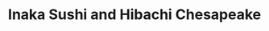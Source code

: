 ---
layout: place
title: "Inaka Sushi and Hibachi Chesapeake"
permalink: /virginia/chesapeake/inaka-sushi-and-hibachi-chesapeake.html
stateAbbr: VA
stateName: Virginia
cityName: Chesapeake
seo:
  name: "Inaka Sushi and Hibachi Chesapeake"
  type: Restaurant
  links: null
description: "Inaka Sushi and Hibachi Chesapeake serves delicious sushi in Chesapeake, Virginia. Try fresh Japanese dishes for a great dining experience. "
place_id: ChIJOypLh9O9uokR8Tp9SYZj9XY
photos:
  - name: >-
      places/ChIJOypLh9O9uokR8Tp9SYZj9XY/photos/AeeoHcLvM_1MDibASU9aMnsQD_hyiEyoW0AR9DSvA3MquRVZo7YnjCJVrfzRWGIfUSuigH-nTIxmtjrMOkLviV1FVDs5ax0e28PQlmHIW6Akbg_hS_mf24fVBU3jmnodRQ_ici7guN2UrLWpV0BBm9JezRtcQOAh2ITEqSGDLhXJS0u0HnolNV4g6u6a_PzcDf50utQXziUtIW4pgshNd0lH_DVMckhQ2KPPAYa7hk1X6SG-EfIT1n42NBe3GSK8hju1x5Rvgv0-u6dwRuVhejNuqw-kKFasf25jOHWmTt0B2tk
    widthPx: 962
    heightPx: 1281
    authorAttributions:
      - displayName: Inaka Sushi and Hibachi Chesapeake
        uri: https://maps.google.com/maps/contrib/107728095378335496566
        photoUri: >-
          https://lh3.googleusercontent.com/a-/ALV-UjV0as2i8vhBoTR3EIdHiugYKafLOmbKAoNXFvqgtSPQ8ie6bQ=s100-p-k-no-mo
    flagContentUri: >-
      https://www.google.com/local/imagery/report/?cb_client=maps_api_places.places_api&image_key=!1e10!2sAF1QipMoCZjTeNnY0veV5jahbePgx_qNxdbTI5MH7I0&hl=en-US
    googleMapsUri: >-
      https://www.google.com/maps/place//data=!3m4!1e2!3m2!1sAF1QipMoCZjTeNnY0veV5jahbePgx_qNxdbTI5MH7I0!2e10!4m2!3m1!1s0x89babdd3874b2a3b:0x76f56386497d3af1
  - name: >-
      places/ChIJOypLh9O9uokR8Tp9SYZj9XY/photos/AeeoHcLqLGnyUgyGNIjV58pPdQ7pcVSpJeEICFFTObxHME5fuqDnM5i4oi7xGBMiyIl_dnOorTqpBf7xfijIksUnRU-KMIVdm-EoVcQgTi78x_Bw09GSnhTQHgiswnb6WMCnx2OYI9CYvGaJCZXqlzHsGyce7MHKvMbOOuVd-HDy3BLkvNE2bN999uKRMC4FrVm2hICdUJmKxlWkUyKEKjQjO9BmK1c93PAbzOkpbwCy1MQKSYc8fYqgBOOO018QLGbfTbUsgwQBlGfywWAhmsO8mkyKSIoTdde6o2P-XtprMHA
    widthPx: 1500
    heightPx: 900
    authorAttributions:
      - displayName: Inaka Sushi and Hibachi Chesapeake
        uri: https://maps.google.com/maps/contrib/107728095378335496566
        photoUri: >-
          https://lh3.googleusercontent.com/a-/ALV-UjV0as2i8vhBoTR3EIdHiugYKafLOmbKAoNXFvqgtSPQ8ie6bQ=s100-p-k-no-mo
    flagContentUri: >-
      https://www.google.com/local/imagery/report/?cb_client=maps_api_places.places_api&image_key=!1e10!2sAF1QipOI8Moh-JcxhyN9w18gZW65zJcscoxPrr8VLrA&hl=en-US
    googleMapsUri: >-
      https://www.google.com/maps/place//data=!3m4!1e2!3m2!1sAF1QipOI8Moh-JcxhyN9w18gZW65zJcscoxPrr8VLrA!2e10!4m2!3m1!1s0x89babdd3874b2a3b:0x76f56386497d3af1
  - name: >-
      places/ChIJOypLh9O9uokR8Tp9SYZj9XY/photos/AeeoHcJhsllontsDycIodzq4rJmBD2iWG2wIMvgb5LD9tOIu-6ZQ7RbQiu1wMbYPwFRMCeS-IYJBEr28IuSU4-iDrpOrE7lsHH5Uba3Usi6q_1dXK94YD4L9dkJsddLbkmBaGbdNUDpJ-mPIolk8RlUmZUljcrEiR1eoaU9c8U5UWTPdBj_md-AI0c20jTMSw6TcmpHfGNx75uPkbmuKPqz0yo5UI6DFnf_OlYjMSSbSjRRGlvgj7GR8v__UzqwXz-fQYKLQmotuwhg5jb8rK7uX9eQDi5lO2xUPL-FLQ8Dqu-E
    widthPx: 590
    heightPx: 663
    authorAttributions:
      - displayName: Inaka Sushi and Hibachi Chesapeake
        uri: https://maps.google.com/maps/contrib/107728095378335496566
        photoUri: >-
          https://lh3.googleusercontent.com/a-/ALV-UjV0as2i8vhBoTR3EIdHiugYKafLOmbKAoNXFvqgtSPQ8ie6bQ=s100-p-k-no-mo
    flagContentUri: >-
      https://www.google.com/local/imagery/report/?cb_client=maps_api_places.places_api&image_key=!1e10!2sAF1QipMrgasXK5vvByzV0yTz_hKo4RbJoPsJBpNZHKo&hl=en-US
    googleMapsUri: >-
      https://www.google.com/maps/place//data=!3m4!1e2!3m2!1sAF1QipMrgasXK5vvByzV0yTz_hKo4RbJoPsJBpNZHKo!2e10!4m2!3m1!1s0x89babdd3874b2a3b:0x76f56386497d3af1
  - name: >-
      places/ChIJOypLh9O9uokR8Tp9SYZj9XY/photos/AeeoHcKIfDkhQjAQebPxyJSe7TMexwLpi2gImvDu3K-TXURyzLtdlxW2cr8iKurKM8S4_D0y6InetrwBjh86IqCCmbl1FW_cEkxoeA-dPLIS3WIsMMO1i1ro2Ccpead3IP3bOMaiUieoaoLqFEEW1cVrqSQzcSZFb2WhSbCvxkIz5gxaYn8up8TbzKIlX_E0KquYl_K-yMwpji6xYOBI12ZnJMOn-fzSTjt5uUyp5vbvpqqNrshWQGd1gJaLdzSMjwkEFzrmYTjE6EBklSdvQJtUViLYWTp3uSS7xDEQsAk4voE
    widthPx: 920
    heightPx: 1130
    authorAttributions:
      - displayName: Inaka Sushi and Hibachi Chesapeake
        uri: https://maps.google.com/maps/contrib/107728095378335496566
        photoUri: >-
          https://lh3.googleusercontent.com/a-/ALV-UjV0as2i8vhBoTR3EIdHiugYKafLOmbKAoNXFvqgtSPQ8ie6bQ=s100-p-k-no-mo
    flagContentUri: >-
      https://www.google.com/local/imagery/report/?cb_client=maps_api_places.places_api&image_key=!1e10!2sAF1QipMb30-4SsIb21k7qxPGM2GqLGbc7AeqhXTz0Co&hl=en-US
    googleMapsUri: >-
      https://www.google.com/maps/place//data=!3m4!1e2!3m2!1sAF1QipMb30-4SsIb21k7qxPGM2GqLGbc7AeqhXTz0Co!2e10!4m2!3m1!1s0x89babdd3874b2a3b:0x76f56386497d3af1
  - name: >-
      places/ChIJOypLh9O9uokR8Tp9SYZj9XY/photos/AeeoHcK82frqoD0-O1URg25u-HOWc3SiFHyekpkbdbdoI1PKX2Fji1H0AEBix-s6gouh0zAzFUdEpcbiyVMdsJ351ybpetnVj181DY7zOZ1CL4FqtwP_NmCmTMNcuW-NGaTPsC8W3v7px7_BgLU_W6qPoeeM9ddP2kHFqo6w_UfZnTC3CMlPM_KeB0oJkNceIYGOGQYbfyvWbccod3COxcnK7qwIoMSJqLaAVWE54ZqltL6lJPjSaQwBhP8ZQ-rJSLnoc1rTdhfA4ERhhpVqasi_120rDl_48rPIMW1yenN6iDc
    widthPx: 1083
    heightPx: 811
    authorAttributions:
      - displayName: Inaka Sushi and Hibachi Chesapeake
        uri: https://maps.google.com/maps/contrib/107728095378335496566
        photoUri: >-
          https://lh3.googleusercontent.com/a-/ALV-UjV0as2i8vhBoTR3EIdHiugYKafLOmbKAoNXFvqgtSPQ8ie6bQ=s100-p-k-no-mo
    flagContentUri: >-
      https://www.google.com/local/imagery/report/?cb_client=maps_api_places.places_api&image_key=!1e10!2sAF1QipNnKXjZbZl2g_PpehsyMyl20Wi_ZqpKtJ5mJAw&hl=en-US
    googleMapsUri: >-
      https://www.google.com/maps/place//data=!3m4!1e2!3m2!1sAF1QipNnKXjZbZl2g_PpehsyMyl20Wi_ZqpKtJ5mJAw!2e10!4m2!3m1!1s0x89babdd3874b2a3b:0x76f56386497d3af1
  - name: >-
      places/ChIJOypLh9O9uokR8Tp9SYZj9XY/photos/AeeoHcLLbj1OhgEGSW8l0uCOsG0_ncZS88eMp1osoE457i-WBn1FHAZRsbt8VAyiO5pGvV1oiowwy1mCu_9zSy5Ybe7aPXMA3z2XlZ-4R4CZMlQxTiCm8IL6kCROJVKl6pKITwm3pVGKGofyZTvUK544CIa8P7f6Dhnm6rAXW95v-2TX1FXWfnO1reNUM2BWHbtqTlNp4KpAL0arp33Hmp88FZYxI3DF5vfLsYRSIco7TEti_FUUB_0AA3STEBOA4qdPTBkhhvwWKVZiDgcN0JEJW0-xx0-GdHumBECSrxrJgIU
    widthPx: 605
    heightPx: 613
    authorAttributions:
      - displayName: Inaka Sushi and Hibachi Chesapeake
        uri: https://maps.google.com/maps/contrib/107728095378335496566
        photoUri: >-
          https://lh3.googleusercontent.com/a-/ALV-UjV0as2i8vhBoTR3EIdHiugYKafLOmbKAoNXFvqgtSPQ8ie6bQ=s100-p-k-no-mo
    flagContentUri: >-
      https://www.google.com/local/imagery/report/?cb_client=maps_api_places.places_api&image_key=!1e10!2sAF1QipMkrbZ0EqvZHvkgtwITrYTXFSb6ekSYVrnb3h4&hl=en-US
    googleMapsUri: >-
      https://www.google.com/maps/place//data=!3m4!1e2!3m2!1sAF1QipMkrbZ0EqvZHvkgtwITrYTXFSb6ekSYVrnb3h4!2e10!4m2!3m1!1s0x89babdd3874b2a3b:0x76f56386497d3af1
  - name: >-
      places/ChIJOypLh9O9uokR8Tp9SYZj9XY/photos/AeeoHcJY11ZtcEJLNOsAZshpeL3RYWyg2sVYj-R1Z9P_Q6ucWeRbZ8DwCLR6HA3fm8N8ZxF82tmMFp9HhGBkPshvg2GVb_I1-5VyEQxxj_gbDjaoahQ_bqnWvMeZ9ynCxiqU8OkJ6q938HXgqAszWlO4lAx6YUtcCEVOt6eDtyoNiU5BK9MAQnsmVKypSnZ7V0kVoKjn2Ck0QM00v8hL9Hs9-JFjGk91GpQaExuh8TdXPxO0xVs8tNTpm5ASm_fQnChe0NmnFcdFrT3gNR0mycrIYFP7M0ZtesBWUOT0HZ1uJC8
    widthPx: 912
    heightPx: 1005
    authorAttributions:
      - displayName: Inaka Sushi and Hibachi Chesapeake
        uri: https://maps.google.com/maps/contrib/107728095378335496566
        photoUri: >-
          https://lh3.googleusercontent.com/a-/ALV-UjV0as2i8vhBoTR3EIdHiugYKafLOmbKAoNXFvqgtSPQ8ie6bQ=s100-p-k-no-mo
    flagContentUri: >-
      https://www.google.com/local/imagery/report/?cb_client=maps_api_places.places_api&image_key=!1e10!2sAF1QipOcN5LYPQEHDyUWJW7bZq9QvH_BlD2T90CkRbk&hl=en-US
    googleMapsUri: >-
      https://www.google.com/maps/place//data=!3m4!1e2!3m2!1sAF1QipOcN5LYPQEHDyUWJW7bZq9QvH_BlD2T90CkRbk!2e10!4m2!3m1!1s0x89babdd3874b2a3b:0x76f56386497d3af1
  - name: >-
      places/ChIJOypLh9O9uokR8Tp9SYZj9XY/photos/AeeoHcLhkxZt8hMDNSH3FtAsjT46xLxWwVGqSY8Ed9QyuiTayO7JNr32LyJEHIc1gbQMpSsbXjvjmu9iC_ZNkL2Ryy4GdeUu1924JvoE5A1CyvB8HpKRJ_QVDVv3uSJjoK7yc1IN0J4AfXE80fC9uabs7lG97hCiwYTE7CIs0orSoGVSpxxlZhY9gN0N1bDQP6iV-MBHwZHaZEbu7TtP3LRR7uVjRGtNPGOkDJTXDzEMhKAc-MeKRTanESwLr5El-mBOGcvcuPENxO2RVAsfNuWlSsp7IY81i-Yo2UBUOs8CHyM
    widthPx: 1074
    heightPx: 813
    authorAttributions:
      - displayName: Inaka Sushi and Hibachi Chesapeake
        uri: https://maps.google.com/maps/contrib/107728095378335496566
        photoUri: >-
          https://lh3.googleusercontent.com/a-/ALV-UjV0as2i8vhBoTR3EIdHiugYKafLOmbKAoNXFvqgtSPQ8ie6bQ=s100-p-k-no-mo
    flagContentUri: >-
      https://www.google.com/local/imagery/report/?cb_client=maps_api_places.places_api&image_key=!1e10!2sAF1QipOMXtHGscjroa_isjIHOCoKh4DvauMGZkdMFpo&hl=en-US
    googleMapsUri: >-
      https://www.google.com/maps/place//data=!3m4!1e2!3m2!1sAF1QipOMXtHGscjroa_isjIHOCoKh4DvauMGZkdMFpo!2e10!4m2!3m1!1s0x89babdd3874b2a3b:0x76f56386497d3af1
  - name: >-
      places/ChIJOypLh9O9uokR8Tp9SYZj9XY/photos/AeeoHcIp4Nttp0LUXkesulp3aQooMM0KGDHa2WL17wYo9yOo_lyEFK787oGRWwLP7F5hLAYTj9lczd8i1gNtXWeQutvyH_vWrqdb9EwW8lMO8lJLYLfdZZObSvn1RJpeOK3Fetk9Gd6GfxuM4LeKCS5vh-pLAkgokvW-bDlwFLh72tvmprGNruItSXsyyAU03tq3BdyhQntfCWnw8yaMhD-B6w3wIsjEYO7826jv4PyOHpAibU28vGUPPwSbEQcob9teCy0eRfPT3gSADZUOae_cBU292oymaacsB7mHQiqDln8
    widthPx: 1057
    heightPx: 845
    authorAttributions:
      - displayName: Inaka Sushi and Hibachi Chesapeake
        uri: https://maps.google.com/maps/contrib/107728095378335496566
        photoUri: >-
          https://lh3.googleusercontent.com/a-/ALV-UjV0as2i8vhBoTR3EIdHiugYKafLOmbKAoNXFvqgtSPQ8ie6bQ=s100-p-k-no-mo
    flagContentUri: >-
      https://www.google.com/local/imagery/report/?cb_client=maps_api_places.places_api&image_key=!1e10!2sAF1QipPe83AT4jdheMSSspIBiOQy4JE5RvRESCjyW44&hl=en-US
    googleMapsUri: >-
      https://www.google.com/maps/place//data=!3m4!1e2!3m2!1sAF1QipPe83AT4jdheMSSspIBiOQy4JE5RvRESCjyW44!2e10!4m2!3m1!1s0x89babdd3874b2a3b:0x76f56386497d3af1
  - name: >-
      places/ChIJOypLh9O9uokR8Tp9SYZj9XY/photos/AeeoHcLdw7OFDwchljb-FjHrXwAMweytQIovOkpwboLq7rD2BNuozb6z1w6oNp0T5JKCRc2BCrXY_71x8DD2gyfAU5EqVkQzi3os-iT5VPE7fRt0yQw7MixJnDYF9FeHKwsJfyVGEtD6BNQECELNhsP_aAb7t8n-qw_BuoTkV6FTt808c5cBrtr7P0gB0QTsaKAvXXxdTKJ4HrQ085NaJ3Wew0zQYmYf6VJfiI1SEBIta_aRPo1BLgqjPphuvAtCkRRRgmHyQtdVk2eqVmKywmtwdyAhpN6JonrnWe4LtuOXWUQ
    widthPx: 634
    heightPx: 796
    authorAttributions:
      - displayName: Inaka Sushi and Hibachi Chesapeake
        uri: https://maps.google.com/maps/contrib/107728095378335496566
        photoUri: >-
          https://lh3.googleusercontent.com/a-/ALV-UjV0as2i8vhBoTR3EIdHiugYKafLOmbKAoNXFvqgtSPQ8ie6bQ=s100-p-k-no-mo
    flagContentUri: >-
      https://www.google.com/local/imagery/report/?cb_client=maps_api_places.places_api&image_key=!1e10!2sAF1QipN6fzUZj-DbP8X_fZpuLSeDF2OEG7AXx45x6HY&hl=en-US
    googleMapsUri: >-
      https://www.google.com/maps/place//data=!3m4!1e2!3m2!1sAF1QipN6fzUZj-DbP8X_fZpuLSeDF2OEG7AXx45x6HY!2e10!4m2!3m1!1s0x89babdd3874b2a3b:0x76f56386497d3af1
address: '1320 Kempsville Rd #107, Chesapeake, VA 23320, USA'
street: '1320 Kempsville Rd #107'
city: Chesapeake
state: VA
zip: '23320'
country: USA
neighborhood: Greenbrier East
latitude: '36.761737'
longitude: '-76.202920'
accessibility_options:
  wheelchairAccessibleParking: true
  wheelchairAccessibleEntrance: true
  wheelchairAccessibleRestroom: true
  wheelchairAccessibleSeating: true
business_status: OPERATIONAL
name: Inaka Sushi and Hibachi Chesapeake
google_maps_links:
  directionsUri: >-
    https://www.google.com/maps/dir//''/data=!4m7!4m6!1m1!4e2!1m2!1m1!1s0x89babdd3874b2a3b:0x76f56386497d3af1!3e0
  placeUri: https://maps.google.com/?cid=8571866894179318513
  writeAReviewUri: >-
    https://www.google.com/maps/place//data=!4m3!3m2!1s0x89babdd3874b2a3b:0x76f56386497d3af1!12e1
  reviewsUri: >-
    https://www.google.com/maps/place//data=!4m4!3m3!1s0x89babdd3874b2a3b:0x76f56386497d3af1!9m1!1b1
  photosUri: >-
    https://www.google.com/maps/place//data=!4m3!3m2!1s0x89babdd3874b2a3b:0x76f56386497d3af1!10e5
primary_type: Sushi Restaurant
opening_hours:
  regular: null
  current: null
secondary_opening_hours:
  regular:
    weekdayDescriptions: null
    type: null
  current:
    weekdayDescriptions: null
    type: null
phone: null
price_level: null
price_range: null
rating: null
rating_count: 0
website: null
reviews: null
parking_options: null
payment_options: null
allow_dogs: null
curbside_pickup: null
delivery: null
dine_in: null
good_for_children: null
good_for_groups: null
good_for_sports: null
live_music: null
menu_for_children: null
outdoor_seating: null
reservable: null
restroom: null
serves_beer: null
serves_breakfast: null
serves_brunch: null
serves_cocktails: null
serves_coffee: null
serves_dinner: null
serves_dessert: null
serves_lunch: null
serves_vegetarian_food: null
serves_wine: null
takeout: null
summary: null

---
